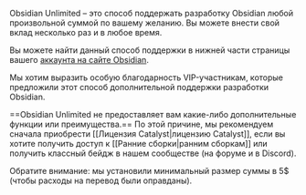Obsidian Unlimited – это способ поддержать разработку Obsidian любой произвольной суммой по вашему желанию. Вы можете внести свой вклад несколько раз и в любое время.

Вы можете найти данный способ поддержки в нижней части страницы вашего [аккаунта на сайте Obsidian](https://obsidian.md/account).

Мы хотим выразить особую благодарность VIP-участникам, которые предложили этот способ дополнительной поддержки разработки Obsidian.

==Obsidian Unlimited не предоставляет вам какие-либо дополнительные функции или преимущества.== По этой причине, мы рекомендуем сначала приобрести [[Лицензия Catalyst|лицензию Catalyst]], если вы хотите получить доступ к [[Ранние сборки|ранним сборкам]] или получить классный бейдж в нашем сообществе (на форуме и в Discord).

Обратите внимание: мы установили минимальный размер суммы в 5$ (чтобы расходы на перевод были оправданы).